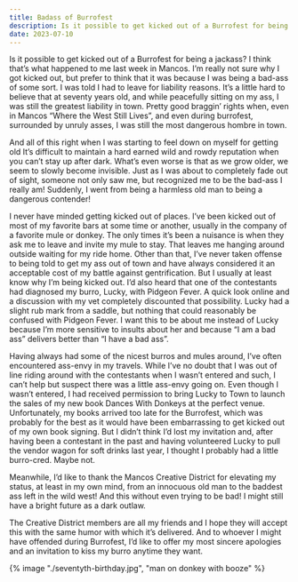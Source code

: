 ```yaml
---
title: Badass of Burrofest
description: Is it possible to get kicked out of a Burrofest for being a jackass?
date: 2023-07-10
---
```

Is it possible to get kicked out of a Burrofest for being a jackass? I think that’s what happened to me last week in Mancos. I’m really not sure why I got kicked out, but prefer to think that it was because I was being a bad-ass of some sort. I was told I had to leave for liability reasons. It’s a little hard to believe that at seventy years old, and while peacefully sitting on my ass, I was still the greatest liability in town. Pretty good braggin’ rights when, even in Mancos “Where the West Still Lives”, and even during burrofest, surrounded by unruly asses, I was still the most dangerous hombre in town.

And all of this right when I was starting to feel down on myself for getting old It’s difficult to maintain a hard earned wild and rowdy reputation when you can’t stay up after dark. What’s even worse is that as we grow older, we seem to slowly become invisible. Just as I was about to completely fade out of sight, someone not only saw me, but recognized me to be the bad-ass I really am! Suddenly, I went from being a harmless old man to being a dangerous contender! 

I never have minded getting kicked out of places. I’ve been kicked out of most of my favorite bars at some time or another, usually in the company of a favorite mule or donkey. The only times it’s been a nuisance is when they ask me to leave and invite my mule to stay. That leaves me hanging around outside waiting for my ride home. Other than that, I’ve never taken offense to being told to get my ass out of town and have always considered it an acceptable cost of my battle against gentrification. But I usually at least know why I’m being kicked out. I’d also heard that one of the contestants had diagnosed my burro, Lucky, with Pidgeon Fever. A quick look online and a discussion with my vet completely discounted that possibility. Lucky had a slight rub mark from a saddle, but nothing that could reasonably be confused with Pidgeon Fever. I want this to be about me instead of Lucky because I’m more sensitive to insults about her and because “I am a bad ass” delivers better than “I have a bad ass”.

Having always had some of the nicest burros and mules around, I’ve often encountered ass-envy in my travels. While I’ve no doubt that I was out of line riding around with the contestants when I wasn’t entered and such, I can’t help but suspect there was a little ass-envy going on. Even though I wasn’t entered, I had received permission to bring Lucky to Town to launch the sales of my new book Dances With Donkeys at the perfect venue. Unfortunately, my books arrived too late for the Burrofest, which was probably for the best as it would have been embarrassing to get kicked out of my own book signing. But I didn’t think I’d lost my invitation and, after having been a contestant in the past and having volunteered Lucky to pull the vendor wagon for soft drinks last year, I thought I probably had a little burro-cred. Maybe not. 

Meanwhile, I’d like to thank the Mancos Creative District for elevating my status, at least in my own mind, from an innocuous old man to the baddest ass left in the wild west! And this without even trying to be bad! I might still have a bright future as a dark outlaw. 

The Creative District members are all my friends and I hope they will accept this with the same humor with which it’s delivered. And to whoever I might have offended during Burrofest, I’d like to offer my most sincere apologies and an invitation to kiss my burro anytime they want.

{% image "./seventyth-birthday.jpg", "man on donkey with booze" %}